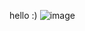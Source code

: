 hello :)
![image](https://github.com/JamesWRC/ddn_storefront/assets/38713144/22c62a30-4e85-4f96-9252-2bdd4be9796e)
